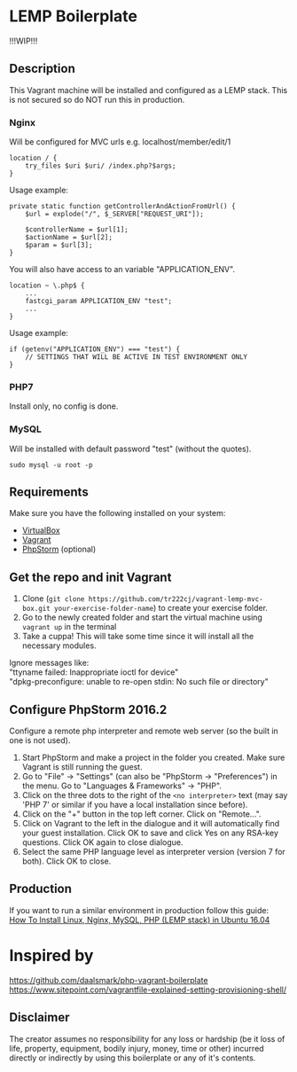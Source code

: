 # LEMP Boilerplate
!!!WIP!!!  

## Description
This Vagrant machine will be installed and configured as a LEMP stack. This is not secured so do NOT run this in production.

### Nginx
Will be configured for MVC urls e.g. localhost/member/edit/1
```
location / {
    try_files $uri $uri/ /index.php?$args;
}
```

Usage example:
```
private static function getControllerAndActionFromUrl() {
    $url = explode("/", $_SERVER["REQUEST_URI"]);
    
    $controllerName = $url[1];
    $actionName = $url[2];
    $param = $url[3];
}
```

You will also have access to an variable "APPLICATION_ENV".
```
location ~ \.php$ {
    ...
    fastcgi_param APPLICATION_ENV "test"; 
    ...
}
```

Usage example:
```
if (getenv("APPLICATION_ENV") === "test") {
    // SETTINGS THAT WILL BE ACTIVE IN TEST ENVIRONMENT ONLY
}
```

### PHP7
Install only, no config is done.

### MySQL
Will be installed with default password "test" (without the quotes).
```
sudo mysql -u root -p
```

## Requirements
Make sure you have the following installed on your system:
* [VirtualBox](https://www.virtualbox.org/)
* [Vagrant](https://www.vagrantup.com/)
* [PhpStorm](https://www.jetbrains.com/phpstorm/) (optional) 

## Get the repo and init Vagrant
1. Clone (`git clone https://github.com/tr222cj/vagrant-lemp-mvc-box.git your-exercise-folder-name`) to create your exercise folder. 
2. Go to the newly created folder and start the virtual machine using `vagrant up` in the terminal
3. Take a cuppa! This will take some time since it will install all the necessary modules.

Ignore messages like:  
"ttyname failed: Inappropriate ioctl for device"  
"dpkg-preconfigure: unable to re-open stdin: No such file or directory"

## Configure PhpStorm 2016.2 
Configure a remote php interpreter and remote web server (so the built in one is not used).
1. Start PhpStorm and make a project in the folder you created. Make sure Vagrant is still running the guest.
2. Go to "File" -> "Settings" (can also be "PhpStorm -> "Preferences") in the menu. Go to "Languages & Frameworks" -> "PHP".
3. Click on the three dots to the right of the `<no interpreter>` text (may say 'PHP 7' or similar if you have a local installation since before).
4. Click on the "+" button in the top left corner. Click on "Remote...".
5. Click on Vagrant to the left in the dialogue and it will automatically find your guest installation. Click OK to save and click Yes on any RSA-key questions. Click OK again to close dialogue.
6. Select the same PHP language level as interpreter version (version 7 for both). Click OK to close.

## Production
If you want to run a similar environment in production follow this guide:  
[How To Install Linux, Nginx, MySQL, PHP (LEMP stack) in Ubuntu 16.04](https://www.digitalocean.com/community/tutorials/how-to-install-linux-nginx-mysql-php-lemp-stack-in-ubuntu-16-04)

# Inspired by
https://github.com/daalsmark/php-vagrant-boilerplate  
https://www.sitepoint.com/vagrantfile-explained-setting-provisioning-shell/

## Disclaimer
The creator assumes no responsibility for any loss or hardship (be it loss of life, property, equipment, bodily injury, money, time or other) incurred directly or indirectly by using this boilerplate or any of it's contents.
